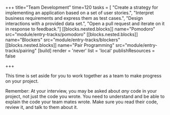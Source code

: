 +++
title="Team Development"
time=120
tasks = [
    "Create a strategy for implementing an application based on a set of user stories.",
    "Interpret business requirements and express them as test cases.",
    "Design interactions with a provided data set.",
    "Open a pull request and iterate on it in response to feedback."]
[[blocks.nested.blocks]]
name="Pomodoro"
src="module/entry-tracks/pomodoro"
[[blocks.nested.blocks]]
name="Blockers"
src="module/entry-tracks/blockers"
[[blocks.nested.blocks]]
name="Pair Programming"
src="module/entry-tracks/pairing"
[build]
  render = 'never'
  list = 'local'
  publishResources = false
  
+++

This time is set aside for you to work together as a team to make progress on your project.

Remember: At your interview, you may be asked about _any_ code in your project, not just the code you wrote. You need to understand and be able to explain the code your team mates wrote. Make sure you read their code, review it, and talk to them about it.
